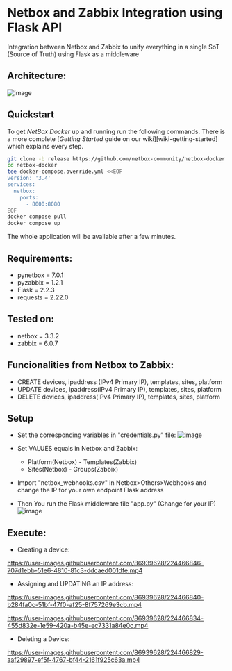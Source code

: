 # Netbox and Zabbix Integration using Flask API

Integration between Netbox and Zabbix to unify everything in a single SoT (Source of Truth) using Flask as a middleware

## Architecture:

![image](https://user-images.githubusercontent.com/86939628/224465296-abddcd6b-f1a6-4a51-90b1-c212dcd4d08f.png)

## Quickstart

To get _NetBox Docker_ up and running run the following commands.
There is a more complete [_Getting Started_ guide on our wiki][wiki-getting-started] which explains every step.

```bash
git clone -b release https://github.com/netbox-community/netbox-docker.git
cd netbox-docker
tee docker-compose.override.yml <<EOF
version: '3.4'
services:
  netbox:
    ports:
      - 8000:8080
EOF
docker compose pull
docker compose up
```

The whole application will be available after a few minutes.

## Requirements:
  - pynetbox = 7.0.1
  - pyzabbix = 1.2.1
  - Flask = 2.2.3
  - requests = 2.22.0

## Tested on:
  - netbox = 3.3.2
  - zabbix = 6.0.7

## Funcionalities from Netbox to Zabbix:
- CREATE devices, ipaddress (IPv4 Primary IP), templates, sites, platform
- UPDATE devices, ipaddress(IPv4 Primary IP), templates, sites, platform
- DELETE devices, ipaddress(IPv4 Primary IP), templates, sites, platform

## Setup
- Set the corresponding variables in "credentials.py" file:
![image](https://user-images.githubusercontent.com/86939628/224465775-7a07d1ca-989e-4aef-89d0-fd627f933413.png)


- Set VALUES equals in Netbox and Zabbix: 
    - Platform(Netbox) - Templates(Zabbix)
    - Sites(Netbox) - Groups(Zabbix)

- Import "netbox_webhooks.csv" in Netbox>Others>Webhooks and change the IP for your own endpoint Flask address
- Then You run the Flask middleware file "app.py" (Change for your IP)
![image](https://user-images.githubusercontent.com/86939628/224466267-7ce09abc-5a4c-49e0-8ffd-a684a94826a5.png)
## Execute:
- Creating a device:

https://user-images.githubusercontent.com/86939628/224466846-707d1ebb-51e6-4810-81c3-ddcaed001dfe.mp4


- Assigning and UPDATING an IP address:

https://user-images.githubusercontent.com/86939628/224466840-b284fa0c-51bf-47f0-af25-8f757269e3cb.mp4


https://user-images.githubusercontent.com/86939628/224466834-455d832e-1e59-420a-b45e-ec7331a84e0c.mp4


- Deleting a Device:

https://user-images.githubusercontent.com/86939628/224466829-aaf29897-ef5f-4767-bf44-2161f925c63a.mp4




 

